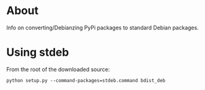 # About

Info on converting/Debianzing PyPi packages to standard Debian packages.

# Using stdeb

From the root of the downloaded source:

```
python setup.py --command-packages=stdeb.command bdist_deb
```
